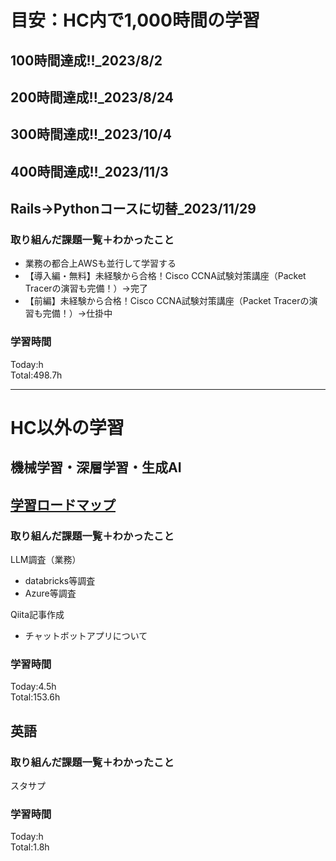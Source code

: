 # 目安：HC内で1,000時間の学習
## 100時間達成!!_2023/8/2
## 200時間達成!!_2023/8/24
## 300時間達成!!_2023/10/4
## 400時間達成!!_2023/11/3
## Rails→Pythonコースに切替_2023/11/29

### 取り組んだ課題一覧＋わかったこと
- 業務の都合上AWSも並行して学習する
- 【導入編・無料】未経験から合格！Cisco CCNA試験対策講座（Packet Tracerの演習も完備！）→完了
- 【前編】未経験から合格！Cisco CCNA試験対策講座（Packet Tracerの演習も完備！）→仕掛中

### 学習時間
Today:h<br>
Total:498.7h

------------------------------------------
# HC以外の学習
## 機械学習・深層学習・生成AI
## [学習ロードマップ](https://github.com/sousou1216/machine_learning/tree/main)
### 取り組んだ課題一覧＋わかったこと
LLM調査（業務）
- databricks等調査
- Azure等調査

Qiita記事作成
- チャットボットアプリについて

### 学習時間
Today:4.5h<br>
Total:153.6h

## 英語
### 取り組んだ課題一覧＋わかったこと
スタサプ

### 学習時間
Today:h<br>
Total:1.8h

